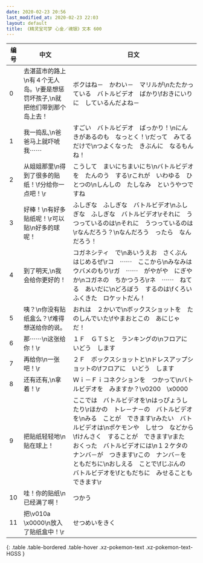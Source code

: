 ```yaml
---
date: 2020-02-23 20:56
last_modified_at: 2020-02-23 22:03
layout: default
title: 《精灵宝可梦 心金／魂银》文本 600
---
```

| 编号 | 中文 | 日文 |
| ---- | ---- | ---- |
| 0 | 去湛蓝市的路上\n有４个无人岛。\r要是想惩罚坏孩子,\n就把他们带到那个岛上去！ | ボクはね－　かわい－　マリルが\nたたかっている　バトルビデオ　ばかり\fおきにいりに　しているんだよね－ |
| 1 | 我一捣乱,\n爸爸马上就吓唬我⋯⋯ | すごい　バトルビデオ　ばっかり！\nにんきがあるのも　なっとく！\rだって　みてるだけで\nつよくなった　きぶんに　なるもんね！ |
| 2 | 从姐姐那里\n得到了很多的贴纸！\f分给你一点吧！\r | こうして　まいにちまいにち\nバトルビデオを　たんのう　する\rこれが　いわゆる　ひとつの\nしんしの　たしなみ　というやつですね |
| 3 | 好棒！\n有好多贴纸呢！\r可以贴\n好多的球呢！ | ふしぎな　ふしぎな　バトルビデオ\nふしぎな　ふしぎな　バトルビデオ\rそれに　うつっているのは\nそれに　うつっているのは\rなんだろう？\nなんだろう　ったら　なんだろう！ |
| 4 | 到了明天,\n我会给你更好的！ | コガネシティ　で\nあいうえお　さくぶん　はじめるぜ\rコ　⋯⋯　ここから\nみなみは　ウバメのもり\rガ　⋯⋯　がやがや　にぎやか\nコガネの　ちかつうろ\rネ　⋯⋯　ねてる　あいだに\nどろぼう　するのは\fくろい　ふくきた　ロケットだん！ |
| 5 | 咦？\n你没有贴纸盒么？\f难得想送给你的说。 | おれは　２かいで\nボックスショットを　たのしんでいた\fやまおとこの　あにじゃ　だ！ |
| 6 | 那⋯⋯\n这张给你！\r | １Ｆ　ＧＴＳと　ランキングの\nフロアに　いどう　します |
| 7 | 再给你\n一张吧！\r | ２Ｆ　ボックスショットと\nドレスアップショットの\fフロアに　いどう　します |
| 8 | 还有还有,\n拿着！\r | Ｗｉ－Ｆｉコネクションを　つかって\nバトルビデオを　みますか？\v0200　\x0000 |
| 9 | 把贴纸轻轻地\n贴在球上！ | ここでは　バトルビデオを\nはっぴょうしたり\rほかの　トレ－ナ－の　バトルビデオを\nみる　ことが　できます\rみたい　バトルビデオは\nポケモンや　しせつ　などから\fけんさく　することが　できます\rまた　おくった　バトルビデオには\n１２ケタの　ナンバ－が　つきます\rこの　ナンバ－を　ともだちに\nおしえる　ことで\fじぶんの　バトルビデオを\fともだちに　みせることも　できます\r |
| 10 | 哇！你的贴纸\n已经满了啊！ | つかう |
| 11 | 把\v010a　\x0000\n放入了贴纸盒中！\r | せつめいをきく |
{: .table .table-bordered .table-hover .xz-pokemon-text .xz-pokemon-text-HGSS }